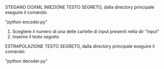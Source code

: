STEGANO OOXML
INIEZIONE TESTO SEGRETO,
dalla directory principale eseguire il comando:

"python encoder.py"
1) Scegliere il numero di una delle cartelle di input presenti nella dir "input"
2) Inserire il testo segreto

ESTRAPOLAZIONE TESTO SEGRETO,
dalla directory principale eseguire il comando:

"python decoder.py"
